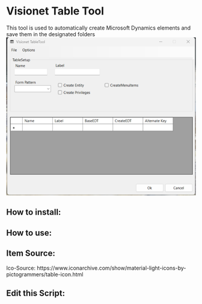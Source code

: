 <h1>Visionet Table Tool</h1>
This tool is used to automatically create Microsoft Dynamics elements and save them in the designated folders
<br>
<img src="https://github.com/lucaborgmann/RD_TableTool_WinForms/blob/master/TableTool_Screenshot.png" alt="GUI des TableTools">
<h2>How to install:</h2>
<h2>How to use:</h2>
<h2>Item Source:</h2>
Ico-Source: https://www.iconarchive.com/show/material-light-icons-by-pictogrammers/table-icon.html
<h2>Edit this Script:</h2>
